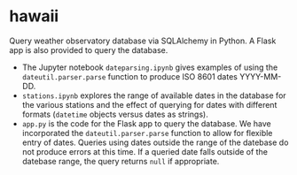 # hawaii
Query weather observatory database via SQLAlchemy in Python.  A Flask app is also provided to query the database.


* The Jupyter notebook `dateparsing.ipynb` gives examples of using the `dateutil.parser.parse` 
function to produce ISO 8601 dates YYYY-MM-DD.  
* `stations.ipynb` explores the range of available dates in the database 
for the various stations and the effect of querying for dates with different formats (`datetime` objects versus dates as
strings).
* `app.py` is the code for the Flask app to query the database.  We have incorporated the `dateutil.parser.parse` function 
to allow for flexible entry of dates.   Queries using dates outside the range of the datebase do not produce errors at this time.
If a queried date falls outside of the datebase range, the query returns `null` if appropriate.



